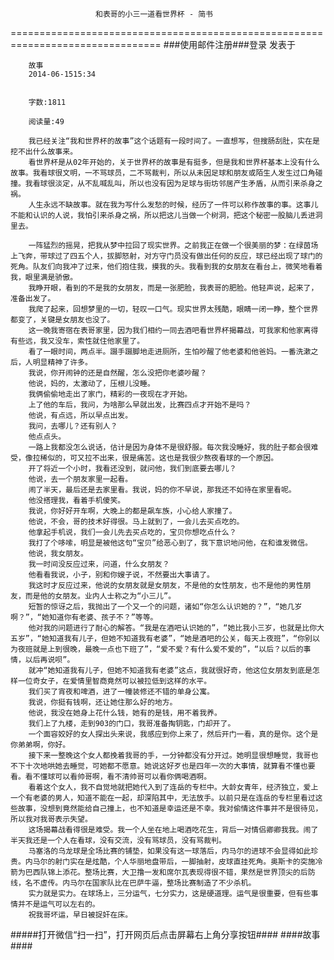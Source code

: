                       和表哥的小三一道看世界杯 - 简书
================================================================================
###使用邮件注册###登录        发表于


        
        故事
        2014-06-1515:34


        字数:1811

        阅读量:49

        我已经关注“我和世界杯的故事”这个话题有一段时间了。一直想写，但搜肠刮肚，实在是挖不出什么故事来。
        看世界杯是从02年开始的，关于世界杯的故事是有挺多，但是我和世界杯基本上没有什么故事。我看球很文明，一不骂球员，二不骂裁判，所以从未因足球和朋友或陌生人发生过口角碰撞。我看球很淡定，从不乱喊乱叫，所以也没有因为足球与街坊邻居产生矛盾，从而引来杀身之祸。
        人生永远不缺故事。就在我为写什么发愁的时候，经历了一件可以称作故事的事。这事儿不能和认识的人说，我怕引来杀身之祸，所以把这儿当做一个树洞，把这个秘密一股脑儿丢进洞里去。
         
        一阵猛烈的摇晃，把我从梦中拉回了现实世界。之前我正在做一个很美丽的梦：在绿茵场上飞奔，带球过了四五个人，拔脚怒射，对方守门员没有做出任何的反应，球已经出现了球门的死角。队友们向我冲了过来，他们抱住我，摸我的头。我看到我的女朋友在看台上，微笑地看着我，眼里满是骄傲。
        我睁开眼，看到的不是我的女朋友，而是一张肥脸，我表哥的肥脸。他轻声说，起来了，准备出发了。
        我爬了起来，回想梦里的一切，轻叹一口气。现实世界太残酷，眼睛一闭一睁，整个世界都变了，关键是女朋友也没了。
        这一晚我寄宿在表哥家里，因为我们相约一同去酒吧看世界杯揭幕战，可我家和他家离得有些远，我又没车，索性就住他家里了。
        看了一眼时间，两点半。蹑手蹑脚地走进厕所，生怕吵醒了他老婆和他爸妈。一番洗漱之后，人明显精神了许多。
        我说，你开闹钟的还是自然醒，怎么没把你老婆吵醒？
        他说，妈的，太激动了，压根儿没睡。
        我俩偷偷地走出了家门，精彩的一夜现在才开始。
        上了他的车后，我问，为啥那么早就出发，比赛四点才开始不是吗？
        他说，有点远，所以早点出发。
        我问，去哪儿？还有别人？
        他点点头。
        一路上我都没怎么说话，估计是因为身体不是很舒服。每次我没睡好，我的肚子都会很难受，像拉稀似的，可又拉不出来，很是痛苦。这也是我很少熬夜看球的一个原因。
        开了将近一个小时，我看还没到，就问他，我们到底要去哪儿？
        他说，去一个朋友家里一起看。
        闹了半天，最后还是去家里看。我说，妈的你不早说，那我还不如待在家里看呢。
        他没搭理我，看着手机傻笑。
        我说，你好好开车啊，大晚上的都是飙车族，小心给人家撞了。
        他说，不会，哥的技术好得很。马上就到了，一会儿去买点吃的。
        他拿起手机说，我们一会儿先去买点吃的，宝贝你想吃点什么？
        我打了个哆嗦，明显是被他这句“宝贝”给恶心到了，我下意识地问他，在和谁发微信。
        他说，我女朋友。
        我一时间没反应过来，问道，什么女朋友？
        他看看我说，小子，别和你嫂子说，不然要出大事请了。
        我这时才反应过来，他说的女朋友就是女朋友，不是他的女性朋友，也不是他的男性朋友，而是他的女朋友。业内人士称之为“小三儿”。
        短暂的惊讶之后，我抛出了一个又一个的问题，诸如“你怎么认识她的？”，“她几岁啊？”，“她知道你有老婆、孩子不？”等等。
        他对我的问题进行了耐心的解答。“我是在酒吧认识她的”，“她比我小三岁，也就是比你大五岁”，“她知道我有儿子，但她不知道我有老婆”，“她是酒吧的公关，每天上夜班”，“你别以为夜班就是上到很晚，最晚一点也下班了”，“爱不爱？有什么爱不爱的”，“以后？以后的事情，以后再说呗”。
        就冲“她知道我有儿子，但她不知道我有老婆”这点，我就很好奇，他这位女朋友到底是怎样一位奇女子，在爱情里智商竟然可以被拉低到这样的水平。
        我们买了宵夜和啤酒，进了一幢装修还不错的单身公寓。
        我说，你挺有钱啊，还让她住那么好的地方。
        他说，我没在她身上花什么钱，她有的是钱，用不着我养。
        我们上了九楼，走到903的门口，我哥准备掏钥匙，门却开了。
        一个面容姣好的女人探出头来说，我感应到你上来了，然后开门一看，真的是你。这个是你弟弟啊，你好。
        接下来一整晚这个女人都挽着我哥的手，一分钟都没有分开过。她明显很想睡觉，我哥也不下十次地哄她去睡觉，可她都不愿意。她说这好歹也是四年一次的大事情，就算看不懂也要看。看不懂球可以看帅哥啊，看不清帅哥可以看你俩喝酒啊。
        看着这个女人，我不自觉地就把她代入到了连岳的专栏中。大龄女青年，经济独立，爱上一个有老婆的男人，知道不能在一起，却深陷其中，无法放手。以前只是在连岳的专栏里看过这些故事，没想到竟然能给自己撞上，也不知道是幸运还是不幸。我对偷情这件事并不是很待见，所以我对我哥表示失望。
        这场揭幕战看得很是难受。我一个人坐在地上喝酒吃花生，背后一对情侣卿卿我我。闹了半天我还是一个人在看球，没有交流，没有骂球员，没有骂裁判。
        马塞洛的乌龙球是全场比赛的铺垫，如果没有这一球落后，内马尔的进球不会显得如此珍贵。内马尔的射门实在是炫酷，个人华丽地盘带后，一脚抽射，皮球直挂死角。奥斯卡的突施冷箭为巴西队锦上添花。整场比赛，大卫撸一发和席尔瓦表现得很不错，果然是世界顶尖的后防线，名不虚传。内马尔在国家队比在巴萨牛逼，整场比赛制造了不少杀机。
        实力就是实力。在球场上，三分运气，七分实力，这是硬道理。运气是很重要，但有些事情并不是运气可以左右的。
        祝我哥坏运，早日被捉奸在床。
#####打开微信“扫一扫”，打开网页后点击屏幕右上角分享按钮####
        ####故事####
      